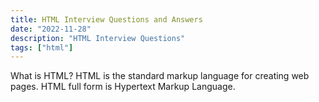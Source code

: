 ```yaml
---
title: HTML Interview Questions and Answers
date: "2022-11-28"
description: "HTML Interview Questions"
tags: ["html"]
---
```


What is HTML?
HTML is the standard markup language for creating web pages. HTML full form is Hypertext Markup Language.
